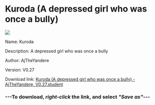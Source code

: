 # Kuroda (A depressed girl who was once a bully)

<img src = "https://raw.githubusercontent.com/Arbiter1223/Koukou-Gurashi-Custom-Students/master/Students/Files/Kuroda%20(A%20depressed%20girl%20who%20was%20once%20a%20bully).png">

Name: Kuroda

Description: A depressed girl who was once a bully

Author: AjTheYandere

Version: V0.27

Download link: <a href="https://raw.githubusercontent.com/Arbiter1223/Koukou-Gurashi-Custom-Students/master/Students/Files/Kuroda%20(A%20depressed%20girl%20who%20was%20once%20a%20bully)%20-%20AjTheYandere%2C%20V0.27.student">Kuroda (A depressed girl who was once a bully) - AjTheYandere, V0.27.student</a>

### ---**To download, _right-click_ the link, and select _"Save as"_**---

